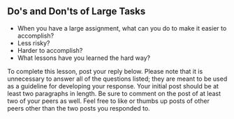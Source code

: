 ## Do's and Don'ts of Large Tasks

- When you have a large assignment, what can you do to make it easier to
  accomplish?
- Less risky?
- Harder to accomplish?
- What lessons have you learned the hard way?

To complete this lesson, post your reply below. Please note that it is
unnecessary to answer all of the questions listed; they are meant to be used as
a guideline for developing your response. Your initial post should be at least
two paragraphs in length. Be sure to comment on the post of at least two of your
peers as well. Feel free to like or thumbs up posts of other peers other than
the two posts you responded to.
